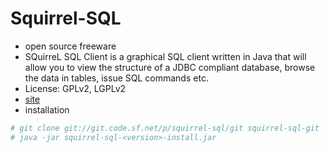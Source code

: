 # Squirrel-SQL
* open source freeware
 * SQuirreL SQL Client is a graphical SQL client written in Java that will allow you to view the structure of a JDBC compliant database, browse the data in tables, issue SQL commands etc.
 * License: GPLv2, LGPLv2
 * [site](http://www.squirrelsql.org/)
* installation
```sh
# git clone git://git.code.sf.net/p/squirrel-sql/git squirrel-sql-git
# java -jar squirrel-sql-<version>-install.jar
